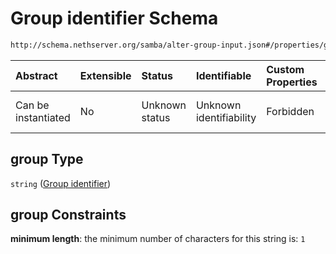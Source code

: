 # Group identifier Schema

```txt
http://schema.nethserver.org/samba/alter-group-input.json#/properties/group
```



| Abstract            | Extensible | Status         | Identifiable            | Custom Properties | Additional Properties | Access Restrictions | Defined In                                                                      |
| :------------------ | :--------- | :------------- | :---------------------- | :---------------- | :-------------------- | :------------------ | :------------------------------------------------------------------------------ |
| Can be instantiated | No         | Unknown status | Unknown identifiability | Forbidden         | Allowed               | none                | [alter-group-input.json\*](samba/alter-group-input.json "open original schema") |

## group Type

`string` ([Group identifier](alter-group-input-properties-group-identifier.md))

## group Constraints

**minimum length**: the minimum number of characters for this string is: `1`
